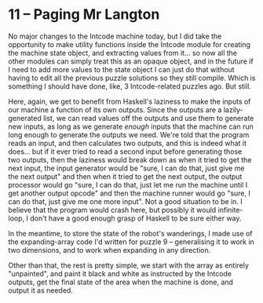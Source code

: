 # 11 &ndash; Paging Mr Langton
No major changes to the Intcode machine today, but I did take the opportunity to make utility functions inside the Intcode module for creating the machine state object, and extracting values from it... so now all the other modules can simply treat this as an opaque object, and in the future if I need to add more values to the state object I can just do that without having to edit all the previous puzzle solutions so they still compile. Which is something I should have done, like, 3 Intcode-related puzzles ago. But still.

Here, again, we get to benefit from Haskell's laziness to make the inputs of our machine a function of its own outputs. Since the outputs are a lazily-generated list, we can read values off the outputs and use them to generate new inputs, as long as we generate _enough_ inputs that the machine can run long enough to generate the outputs we need. We're told that the program reads an input, and then calculates two outputs, and this is indeed what it does... but if it ever tried to read a second input before generating those two outputs, then the laziness would break down as when it tried to get the next input, the input generator would be "sure, I can do that, just give me the next output" and then when it tried to get the next output, the output processor would go "sure, I can do that, just let me run the machine until I get another output opcode" and then the machine runner would go "sure, I can do that, just give me one more input". Not a good situation to be in. I believe that the program would crash here, but possibly it would infinite-loop, I don't have a good enough grasp of Haskell to be sure either way.

In the meantime, to store the state of the robot's wanderings, I made use of the expanding-array code I'd written for puzzle 9 &ndash; generalising it to work in two dimensions, and to work when expanding in any direction.

Other than that, the rest is pretty simple, we start with the array as entirely "unpainted", and paint it black and white as instructed by the Intcode outputs, get the final state of the area when the machine is done, and output it as needed.
